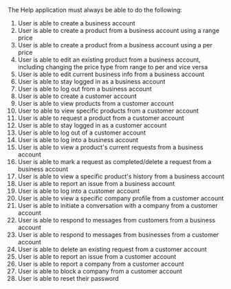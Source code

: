 The Help application must always be able to do the following:

1. User is able to create a business account
2. User is able to create a product from a business account using a range price
3. User is able to create a product from a business account using a per price
4. User is able to edit an existing product from a business account, including changing the price type from range to per and vice versa
5. User is able to edit current business info from a business account
6. User is able to stay logged in as a business account
7. User is able to log out from a business account
8. User is able to create a customer account
9. User is able to view products from a customer account
10. User to able to view specific products from a customer account
11. User is able to request a product from a customer account
12. User is able to stay logged in as a customer account
13. User is able to log out of a customer account
14. User is able to log into a business account
15. User is able to view a product's current requests from a business account
16. User is able to mark a request as completed/delete a request from a business account
17. User is able to view a specific product's history from a business account
18. User is able to report an issue from a business account
19. User is able to log into a customer account
20. User is able to view a specific company profile from a customer account
21. User is able to initiate a conversation with a company from a customer account
22. User is able to respond to messages from customers from a business account
23. User is able to respond to messages from businesses from a customer account
24. User is able to delete an existing request from a customer account
25. User is able to report an issue from a customer account
26. User is able to report a company from a customer account
27. User is able to block a company from a customer account
28. User is able to reset their password


